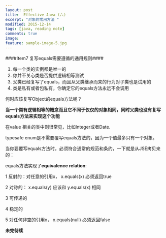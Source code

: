 ```yaml
---
layout: post
title:  Effective Java (六)
excerpt: "对象的常用方法 "
modified: 2015-12-14
tags: [java, reading note]
comments: true
image:
feature: sample-image-5.jpg
---
```

####Item7 复写equals需要遵循的通用规则####

1. 每一个类的实例都是唯一的
2. 你并不关心类是否提供逻辑相等测试
3. 父类已经复写了equals，而且从父类继承而来的行为对子类也是试用的
4. 类是私有或者包私有，你确定它的equals方法永远不会调用

何时应该复写Object的equals方法呢？

**当一个类有逻辑相等的概念而且它不同于仅仅的对象相同，同时父类也没有复写equals方法来实现这个功能**

在value 相关的类中则很常见，比如Integer或者Date.

typesafe enum是不需要覆写equals方法的，因为一个值最多只有一个对象。

当你要覆写equals方法时，必须符合通常的规范和条约，一下就是从JSE拷贝来的：

equals方法实现了**equivalence relation**:

1 反射的：对任意的引用x， x.equals(x) 必须返回true

2 对称的： x.equals(y) 应该和 y.equals(x) 相同

3 可传递的

4 稳定的

5 对任何非空的引用x， x.equals(null) 必须返回false



**未完待续**







